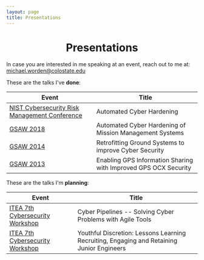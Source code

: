 ```yaml
---                                                                                                      
layout: page
title: Presentations
---
```

# <center>Presentations </center>


In case you are interested in me speaking at an event, reach out to me at:  michael.worden@colostate.edu


These are the talks I’ve  **done**:


<center>

|Event     | Title | 
| ---        |    ----   | 
|[NIST Cybersecurity Risk Management Conference](https://csrc.nist.gov/Events/2018/NIST-Cybersecurity-Risk-Management-Conference)| Automated Cyber Hardening|       
| [GSAW 2018](https://gsaw.org/past-proceedings/2018-2/) | Automated Cyber Hardening of Mission Management Systems      | 
| [GSAW 2014](https://gsaw.org/past-proceedings/2014-2/)  | Retrofitting Ground Systems to improve Cyber Security        | 
| [GSAW 2013](https://gsaw.org/past-proceedings/2013-2/)|Enabling GPS Information Sharing with Improved GPS OCX Security|

</center>

These are the talks I'm **planning**: 

|Event     | Title | 
| ---        |    ----   | 
| [ITEA 7th Cybersecurity Workshop](https://www.itea.org/event/7th-cybersecurity-workshop-2020/)|Cyber Pipelines -- Solving Cyber Problems with Agile Tools  |
|[ITEA 7th Cybersecurity Workshop](https://www.itea.org/event/7th-cybersecurity-workshop-2020/)|Youthful Discretion:  Lessons Learning Recruiting, Engaging and Retaining Junior Engineers |
 
